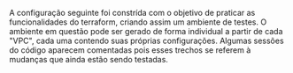 A configuração seguinte foi constrída com o objetivo de praticar as funcionalidades do terraform, criando assim um ambiente de testes. O ambiente em questão pode ser gerado de forma individual a partir de cada "VPC", cada uma contendo suas próprias configurações. Algumas sessões do código aparecem comentadas pois esses trechos se referem à mudanças que ainda estão sendo testadas. 